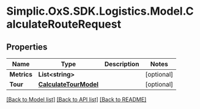 # Simplic.OxS.SDK.Logistics.Model.CalculateRouteRequest

## Properties

Name | Type | Description | Notes
------------ | ------------- | ------------- | -------------
**Metrics** | **List&lt;string&gt;** |  | [optional] 
**Tour** | [**CalculateTourModel**](CalculateTourModel.md) |  | [optional] 

[[Back to Model list]](../README.md#documentation-for-models) [[Back to API list]](../README.md#documentation-for-api-endpoints) [[Back to README]](../README.md)

